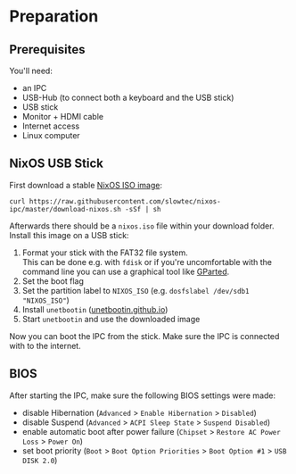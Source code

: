 # Preparation

## Prerequisites

You'll need:

- an IPC
- USB-Hub (to connect both a keyboard and the USB stick)
- USB stick
- Monitor + HDMI cable
- Internet access
- Linux computer

## NixOS USB Stick

First download a stable [NixOS ISO image](https://nixos.org/nixos/download.html):

```
curl https://raw.githubusercontent.com/slowtec/nixos-ipc/master/download-nixos.sh -sSf | sh
```

Afterwards there should be a `nixos.iso` file within your download folder.
Install this image on a USB stick:

1. Format your stick with the FAT32 file system.  
   This can be done e.g. with `fdisk` or if you're uncomfortable with the command line
   you can use a graphical tool like [GParted](https://gparted.org/).
2. Set the boot flag
3. Set the partition label to `NIXOS_ISO` (e.g. `dosfslabel /dev/sdb1 "NIXOS_ISO"`)
4. Install `unetbootin` ([unetbootin.github.io](https://unetbootin.github.io/))
5. Start `unetbootin` and use the downloaded image

Now you can boot the IPC from the stick.
Make sure the IPC is connected with to the internet.

## BIOS

After starting the IPC, make sure the following BIOS settings
were made:

- disable Hibernation (`Advanced` > `Enable Hibernation` > `Disabled`)
- disable Suspend (`Advanced` > `ACPI Sleep State` > `Suspend Disabled`)
- enable automatic boot after power failure (`Chipset` > `Restore AC Power Loss` > `Power On`)
- set boot priority (`Boot` > `Boot Option Priorities` > `Boot Option #1` > `USB DISK 2.0`)
